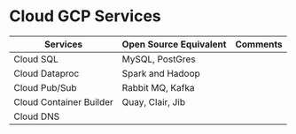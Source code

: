 # Cloud GCP Services


| Services                 | Open Source Equivalent              | Comments                 |
|--------------------------|-------------------------------------|--------------------------|
| Cloud SQL                | MySQL, PostGres                     |                          |
| Cloud Dataproc           | Spark and Hadoop                    |                          |
| Cloud Pub/Sub            | Rabbit MQ, Kafka                    |                          |
| Cloud Container Builder  | Quay, Clair, Jib                    |                          |
| Cloud DNS                |                                     |                          |



